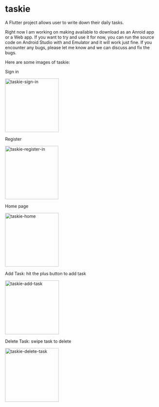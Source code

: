 # taskie

A Flutter project allows user to write down their daily tasks.

Right now I am working on making available to download as an Anroid app or a Web app.
If you want to try and use it for now, you can run the source code on Android Studio with and Emulator and it will work just fine.
If you encounter any bugs, please let me know and we can discuss and fix the bugs.

Here are some images of taskie:

Sign in

<img width="176" alt="taskie-sign-in" src="https://user-images.githubusercontent.com/83662919/154813064-a6b1674d-dd24-4ce5-88f8-2d9c1dea4e4e.png">


Register

<img width="175" alt="taskie-register-in" src="https://user-images.githubusercontent.com/83662919/154813072-a6f32465-3590-4e0c-8fac-724a29313be9.png">


Home page

<img width="176" alt="taskie-home" src="https://user-images.githubusercontent.com/83662919/154813076-b21cf083-3a96-4a6d-bb18-b69c9e9d4520.png">


Add Task: hit the plus button to add task

<img width="177" alt="taskie-add-task" src="https://user-images.githubusercontent.com/83662919/154813078-253ea3fc-1639-45e0-9087-d800fc82a7b6.png">


Delete Task: swipe task to delete

<img width="176" alt="taskie-delete-task" src="https://user-images.githubusercontent.com/83662919/154813079-1a576930-e072-46a9-a057-dc36d767f867.png">
